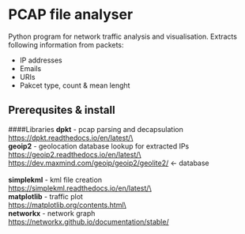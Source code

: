 # PCAP file analyser
Python program for network traffic analysis and visualisation. Extracts following information from packets:
- IP addresses 
- Emails
- URIs
- Pakcet type, count & mean lenght

## Prerequsites & install
####Libraries
**dpkt** - pcap parsing and decapsulation\
https://dpkt.readthedocs.io/en/latest/\
\
**geoip2** - geolocation database lookup for extracted IPs\
https://geoip2.readthedocs.io/en/latest/\
https://dev.maxmind.com/geoip/geoip2/geolite2/ <- database\
\
**simplekml** - kml file creation\
https://simplekml.readthedocs.io/en/latest/\
\
**matplotlib** - traffic plot\
https://matplotlib.org/contents.html\
\
**networkx** - network graph\
https://networkx.github.io/documentation/stable/
